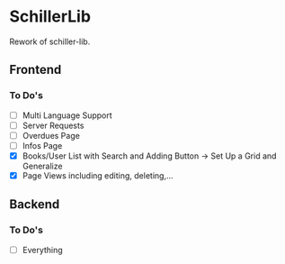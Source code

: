 # SchillerLib
Rework of schiller-lib.
## Frontend

### To Do's
- [ ] Multi Language Support
- [ ] Server Requests
- [ ] Overdues Page
- [ ] Infos Page
- [x] Books/User List with Search and Adding Button -> Set Up a Grid and Generalize
- [x] Page Views including editing, deleting,...

## Backend

### To Do's
- [ ] Everything